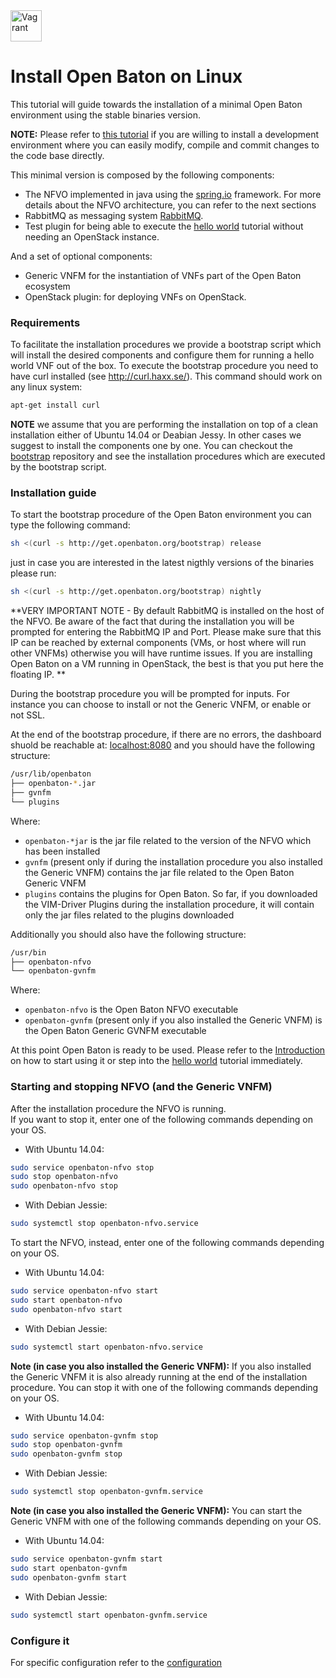 <img src="../images/linux-logo.png" alt="Vagrant" style="width: 50px;"/>


# Install Open Baton on Linux 

This tutorial will guide towards the installation of a minimal Open Baton environment using the stable binaries version. 

**NOTE:** Please refer to [this tutorial](nfvo-installation-src.md) if you are willing to install a development environment where you can easily modify, compile and commit changes to the code base directly.

This minimal version is composed by the following components: 

* The NFVO implemented in java using the [spring.io][spring] framework. For more details about the NFVO architecture, you can refer to the next sections
* RabbitMQ as messaging system [RabbitMQ][reference-to-rabbit-site].
* Test plugin for being able to execute the [hello world][dummy-NSR] tutorial without needing an OpenStack instance. 

And a set of optional components: 

* Generic VNFM for the instantiation of VNFs part of the Open Baton ecosystem 
* OpenStack plugin: for deploying VNFs on OpenStack. 

### Requirements

To facilitate the installation procedures we provide a bootstrap script which will install the desired components and configure them for running a hello world VNF out of the box. To execute the bootstrap procedure you need to have curl installed (see http://curl.haxx.se/). This command should work on any linux system: 

```bash
apt-get install curl
```

**NOTE** we assume that you are performing the installation on top of a clean installation either of Ubuntu 14.04 or Deabian Jessy. In other cases we suggest to install the components one by one. You can checkout the [bootstrap][bootstrap] repository and see the installation procedures which are executed by the bootstrap script. 

### Installation guide

To start the bootstrap procedure of the Open Baton environment you can type the following command:

```bash
sh <(curl -s http://get.openbaton.org/bootstrap) release
```

just in case you are interested in the latest nigthly versions of the binaries please run:

```bash
sh <(curl -s http://get.openbaton.org/bootstrap) nightly
```

**VERY IMPORTANT NOTE - By default RabbitMQ is installed on the host of the NFVO. Be aware of the fact that during the installation you will be prompted for entering the RabbitMQ IP and Port. Please make sure that this IP can be
  reached by external components (VMs, or host where will run other VNFMs) otherwise you will have runtime issues. If you are installing Open Baton on a VM running in OpenStack, the best is that you put here
  the floating IP. **
 
During the bootstrap procedure you will be prompted for inputs. For instance you can choose to install or not the Generic VNFM, or enable or not SSL. 

At the end of the bootstrap procedure, if there are no errors, the dashboard shuold be reachable at: [localhost:8080] and you should have the following structure:
```bash
/usr/lib/openbaton
├── openbaton-*.jar
├── gvnfm
└── plugins
```

Where:

* `openbaton-*jar` is the jar file related to the version of the NFVO which has been installed
* `gvnfm` (present only if during the installation procedure you also installed the Generic VNFM) contains the jar file related to the Open Baton Generic VNFM
* `plugins` contains the plugins for Open Baton. So far, if you downloaded the VIM-Driver Plugins during the installation procedure, it will contain only the jar files related to the plugins downloaded

Additionally you should also have the following structure:
```bash
/usr/bin
├── openbaton-nfvo
└── openbaton-gvnfm
```

Where:

* `openbaton-nfvo` is the Open Baton NFVO executable
* `openbaton-gvnfm` (present only if you also installed the Generic VNFM) is the Open Baton Generic GVNFM executable

At this point Open Baton is ready to be used. Please refer to the [Introduction][use-openbaton] on how to start using it or step into the [hello world][dummy-NSR] tutorial immediately.

### Starting and stopping NFVO (and the Generic VNFM)

After the installation procedure the NFVO is running.  
If you want to stop it, enter one of the following commands depending on your OS.

* With Ubuntu 14.04:

```bash
sudo service openbaton-nfvo stop
sudo stop openbaton-nfvo
sudo openbaton-nfvo stop
```

* With Debian Jessie:

```bash
sudo systemctl stop openbaton-nfvo.service
```

To start the NFVO, instead, enter one of the following commands depending on your OS.

* With Ubuntu 14.04:

```bash
sudo service openbaton-nfvo start
sudo start openbaton-nfvo
sudo openbaton-nfvo start
```

* With Debian Jessie:

```bash
sudo systemctl start openbaton-nfvo.service
```

**Note (in case you also installed the Generic VNFM):** If you also installed the Generic VNFM it is also already running at the end of the installation procedure. You can stop it with one of the following commands depending on your OS.

* With Ubuntu 14.04:

```bash
sudo service openbaton-gvnfm stop
sudo stop openbaton-gvnfm
sudo openbaton-gvnfm stop
```

* With Debian Jessie:

```bash
sudo systemctl stop openbaton-gvnfm.service
```

**Note (in case you also installed the Generic VNFM):** You can start the Generic VNFM with one of the following commands depending on your OS.

* With Ubuntu 14.04:

```bash
sudo service openbaton-gvnfm start
sudo start openbaton-gvnfm
sudo openbaton-gvnfm start
```

* With Debian Jessie:

```bash
sudo systemctl start openbaton-gvnfm.service
```

### Configure it

For specific configuration refer to the [configuration]

[bootstrap]: https://github.com/openbaton/bootstrap/
[spring]:https://spring.io
[configuration]:nfvo-configuration
[localhost:8080]:http://localhost:8080/
[vim_plugin_doc]:vim-plugin
[use-openbaton]:use
[dummy-NSR]:dummy-NSR
[reference-to-rabbit-site]:https://www.rabbitmq.com/
[zabbix-server-configuration]:zabbix-server-configuration

<!---
Script for open external links in a new tab
-->
<script type="text/javascript" charset="utf-8">
      // Creating custom :external selector
      $.expr[':'].external = function(obj){
          return !obj.href.match(/^mailto\:/)
                  && (obj.hostname != location.hostname);
      };
      $(function(){
        $('a:external').addClass('external');
        $(".external").attr('target','_blank');
      })
</script>
